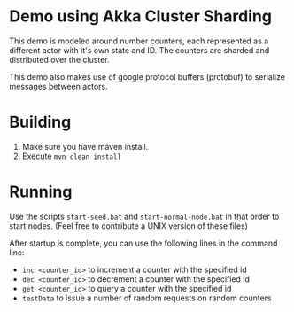 # Demo using Akka Cluster Sharding

This demo is modeled around number counters, each represented as a different actor with it's own state and ID.  The counters are sharded and distributed over the cluster.

This demo also makes use of google protocol buffers (protobuf) to serialize messages between actors.


# Building

1. Make sure you have maven install.
2. Execute `mvn clean install`

# Running

Use the scripts `start-seed.bat` and `start-normal-node.bat` in that order to start nodes. (Feel free to contribute a UNIX version of these files)

After startup is complete, you can use the following lines in the command line:

- `inc <counter_id>` to increment a counter with the specified id
- `dec <counter_id>` to decrement a counter with the specified id
- `get <counter_id>` to query a counter with the specified id
- `testData` to issue a number of random requests on random counters
